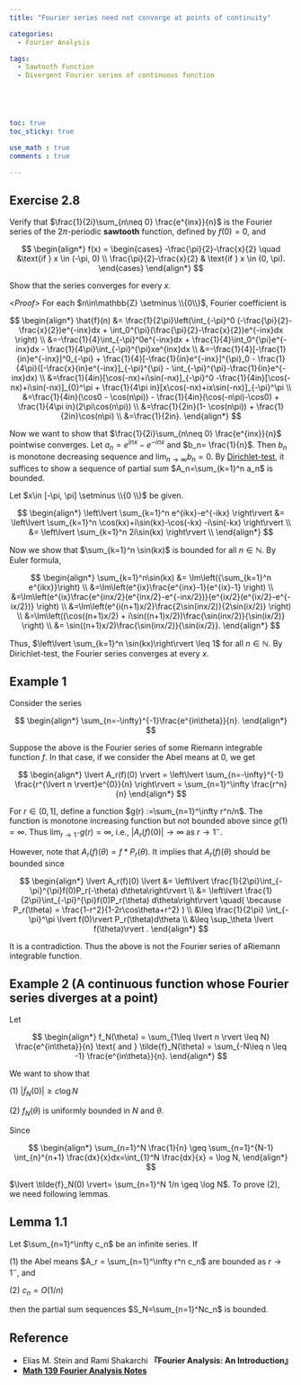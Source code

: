 ```yaml
---
title: "Fourier series need not converge at points of continuity"

categories:
  - Fourier Analysis

tags:
  - Sawtooth Function
  - Divergent Fourier series of continuous function





toc: true
toc_sticky: true

use_math : true
comments : true

---
```


## Exercise 2.8
Verify that $\frac{1}{2i}\sum_{n\neq 0} \frac{e^{inx}}{n}$ is the Fourier series of the $2\pi$-periodic **sawtooth** function, defined by $f(0)=0$, and 

$$
\begin{align*}
f(x) = \begin{cases}
-\frac{\pi}{2}-\frac{x}{2} \quad &\text{if } x \in (-\pi, 0) \\
\frac{\pi}{2}-\frac{x}{2} & \text{if } x \in (0, \pi).
\end{cases}
\end{align*}
$$

Show that the series converges for every $x$. 


<*Proof*>
For each $n\in\mathbb{Z} \setminus \\{0\\}$, Fourier coefficient is 

$$
\begin{align*}
\hat{f}(n) &= \frac{1}{2\pi}\left(\int_{-\pi}^0 (-\frac{\pi}{2}-\frac{x}{2})e^{-inx}dx + \int_0^{\pi}(\frac{\pi}{2}-\frac{x}{2})e^{-inx}dx  \right) \\
&=-\frac{1}{4}\int_{-\pi}^0e^{-inx}dx + \frac{1}{4}\int_0^{\pi}e^{-inx}dx - \frac{1}{4\pi}\int_{-\pi}^{\pi}xe^{inx}dx \\
&=-\frac{1}{4}[-\frac{1}{in}e^{-inx}]^0_{-\pi} + \frac{1}{4}[-\frac{1}{in}e^{-inx}]^{\pi}_0 - \frac{1}{4\pi}([-\frac{x}{in}e^{-inx}]_{-\pi}^{\pi} - \int_{-\pi}^{\pi}-\frac{1}{in}e^{-inx}dx) \\
&=\frac{1}{4in}[\cos(-nx)+i\sin(-nx)]_{-\pi}^0 -\frac{1}{4in}[\cos(-nx)+i\sin(-nx)]_{0}^\pi + \frac{1}{4\pi in}[x\cos(-nx)+ix\sin(-nx)]_{-\pi}^\pi \\
&=\frac{1}{4in}(\cos0 - \cos(n\pi)) - \frac{1}{4in}(\cos(-n\pi)-\cos0) + \frac{1}{4\pi in}(2\pi\cos(n\pi)) \\
&=\frac{1}{2in}(1- \cos(n\pi)) + \frac{1}{2in}\cos(n\pi) \\
&=\frac{1}{2in}.
\end{align*}
$$

Now we want to show that $\frac{1}{2i}\sum_{n\neq 0} \frac{e^{inx}}{n}$ pointwise converges. Let $a_n=e^{inx}-e^{-inx}$ and  $b_n= \frac{1}{n}$. Then $b_n$ is monotone decreasing sequence and $\lim_{n\to\infty}b_n=0$. By [Dirichlet-test](https://seanie12.github.io/blog/analysis/dirichlet-test/#theorem-722-dirichlet-test), it suffices to show a sequence  of partial sum $A_n=\sum_{k=1}^n a_n$ is bounded. 

Let $x\in [-\pi, \pi] \setminus \\{0 \\}$ be given. 

$$
\begin{align*}
\left\lvert \sum_{k=1}^n e^{ikx}-e^{-ikx} \right\rvert &= \left\lvert \sum_{k=1}^n \cos(kx)+i\sin(kx)-\cos(-kx) -i\sin(-kx) \right\rvert \\
&= \left\lvert \sum_{k=1}^n 2i\sin(kx) \right\rvert \\
\end{align*}
$$ 

Now we show that $\sum_{k=1}^n \sin(kx)$ is bounded for all $n\in\mathbb{N}$.  By Euler formula,

$$
\begin{align*}
\sum_{k=1}^n\sin(kx) &= \Im\left({\sum_{k=1}^n e^{ikx}}\right) \\
&=\Im\left(e^{ix}\frac{e^{inx}-1}{e^{ix}-1} \right) \\
&=\Im\left(e^{ix}\frac{e^{inx/2}(e^{inx/2}-e^{-inx/2})}{e^{ix/2}(e^{ix/2}-e^{-ix/2})} \right) \\
&=\Im\left(e^{i(n+1)x/2}\frac{2\sin(inx/2)}{2\sin(ix/2)} \right) \\
&=\Im\left((\cos((n+1)x/2) + i\sin((n+1)x/2))\frac{\sin(inx/2)}{\sin(ix/2)} \right)  \\
&= \sin((n+1)x/2)\frac{\sin(inx/2)}{\sin(ix/2)}.
\end{align*}
$$

Thus, $\left\lvert \sum_{k=1}^n \sin(kx)\right\rvert \leq 1$ for all $n\in\mathbb{N}$. By Dirichlet-test, the Fourier series converges at every $x$.

$$\tag*{$\square$}$$

## Example 1

Consider the series 

$$
\begin{align*}
\sum_{n=-\infty}^{-1}\frac{e^{in\theta}}{n}.
\end{align*}
$$

Suppose the above is the Fourier series of some Riemann integrable function $f$. In that case, if we consider the Abel means at $0$, we get

$$
\begin{align*}
\lvert A_r(f)(0) \rvert = \left\lvert \sum_{n=-\infty}^{-1} \frac{r^{\lvert n \rvert}e^{0}}{n} \right\rvert  = \sum_{n=1}^\infty \frac{r^n}{n}
\end{align*}
$$

For $r\in(0,1]$, define a function $g(r) :=\sum_{n=1}^\infty r^n/n$.  The function is monotone increasing function but not bounded above since $g(1)=\infty$. Thus $\lim_{r\to1^-}g(r)=\infty$, i.e., $\lvert A_r(f)(0)\rvert \to \infty$ as $r\to1^-$.

However, note that $A_r(f)(\theta)=f*P_r(\theta)$. It implies that $A_r(f)(\theta)$ should be bounded since 

$$
\begin{align*}
\lvert A_r(f)(0) \lvert &= \left\lvert \frac{1}{2\pi}\int_{-\pi}^{\pi}f(0)P_r(-\theta) d\theta\right\rvert \\
&= \left\lvert \frac{1}{2\pi}\int_{-\pi}^{\pi}f(0)P_r(\theta) d\theta\right\rvert \quad( \because P_r(\theta) = 	\frac{1-r^2}{1-2r\cos\theta+r^2} ) \\
&\leq \frac{1}{2\pi} \int_{-\pi}^\pi \lvert f(0)\rvert P_r(\theta)d\theta \\
&\leq \sup_\theta \lvert f(\theta)\rvert .
\end{align*}
$$

It is a contradiction. Thus the above is not the Fourier series of aRiemann integrable function.

## Example 2 (A continuous function whose Fourier series diverges at a point)

Let 

$$
\begin{align*}
f_N(\theta) = \sum_{1\leq \lvert n \rvert \leq N} \frac{e^{in\theta}}{n} \text{ and } \tilde{f}_N(\theta) = \sum_{-N\leq n \leq -1} \frac{e^{in\theta}}{n}.
\end{align*}
$$

We want to show that 

(1) $\lvert \tilde{f}_N(0)\rvert \geq c\log N$

(2) $f_N(\theta)$ is uniformly bounded in $N$ and $\theta$.

Since 

$$
\begin{align*}
\sum_{n=1}^N \frac{1}{n} \geq \sum_{n=1}^{N-1} \int_{n}^{n+1} \frac{dx}{x}dx=\int_{1}^N \frac{dx}{x} = \log N,
\end{align*}
$$

$\lvert \tilde{f}_N(0) \rvert= \sum_{n=1}^N 1/n \geq \log N$. To prove (2), we need following lemmas.

## Lemma 1.1 

Let $\sum_{n=1}^\infty c_n$ be an infinite series. If 

(1) the Abel means $A_r = \sum_{n=1}^\infty r^n c_n$ are bounded as $r\to 1^-$, and

(2) $c_n=O(1/n)$

then the partial sum sequences $S_N=\sum_{n=1}^Nc_n$ is bounded.

## Reference
- Elias M. Stein and  Rami Shakarchi **『**Fourier Analysis: An Introduction**』**
- **[Math 139 Fourier Analysis Notes](https://drive.google.com/file/d/1f1pp1QkF0BqqLELBrKyk69X0ofd3SjdR/view?usp=sharing)**
